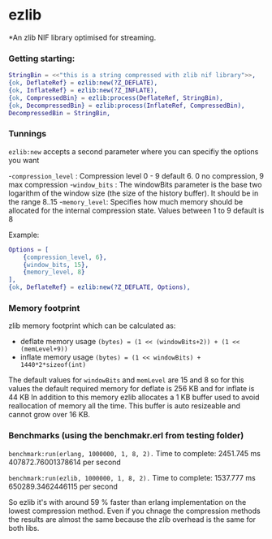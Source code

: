 # ezlib

*An zlib NIF library optimised for streaming. 

### Getting starting:

```erlang
StringBin = <<"this is a string compressed with zlib nif library">>,
{ok, DeflateRef} = ezlib:new(?Z_DEFLATE),
{ok, InflateRef} = ezlib:new(?Z_INFLATE),
{ok, CompressedBin} = ezlib:process(DeflateRef, StringBin),
{ok, DecompressedBin} = ezlib:process(InflateRef, CompressedBin),
DecompressedBin = StringBin,
```

### Tunnings

`ezlib:new` accepts a second parameter where you can specifiy the options you want

-`compression_level` : Compression level 0 - 9 default 6. 0 no compression, 9 max compression
-`window_bits` : The windowBits parameter is the base two logarithm of the window size (the size of the history buffer). It should be in the range 8..15 
-`memory_level`: Specifies how much memory should be allocated for the internal compression state. Values between 1 to 9 default is 8

Example:

```erlang
Options = [
    {compression_level, 6},
    {window_bits, 15},
    {memory_level, 8}
],
{ok, DeflateRef} = ezlib:new(?Z_DEFLATE, Options),
```

### Memory footprint

zlib memory footprint which can be calculated as:

- deflate memory usage `(bytes) = (1 << (windowBits+2)) + (1 << (memLevel+9))` 
- inflate memory usage `(bytes) = (1 << windowBits) + 1440*2*sizeof(int)` 

The default values for `windowBits` and `memLevel` are 15 and 8 so for this values the default required memory for deflate is 256 KB and for inflate is 44 KB
In addition to this memory ezlib allocates a 1 KB buffer used to avoid reallocation of memory all the time. This buffer is auto resizeable and cannot grow over 16 KB.

### Benchmarks (using the benchmakr.erl from testing folder)

`benchmark:run(erlang, 1000000, 1, 8, 2).`
Time to complete: 2451.745 ms  407872.76001378614 per second

`benchmark:run(ezlib, 1000000, 1, 8, 2).` 
Time to complete: 1537.777 ms  650289.3462446115 per second 

So ezlib it's with around 59 % faster than erlang implementation on the lowest compression method. Even if you chnage the compression methods
the results are almost the same because the zlib overhead is the same for both libs.

